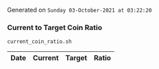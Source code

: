 Generated on `Sunday 03-October-2021 at 03:22:20`

### Current to Target Coin Ratio
`current_coin_ratio.sh`

Date|Current|Target|Ratio
---|---|---|---
